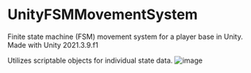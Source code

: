 # UnityFSMMovementSystem

Finite state machine (FSM) movement system for a player base in Unity. Made with Unity 2021.3.9.f1 

Utilizes scriptable objects for individual state data.
![image](https://github.com/EmmyVoita/UnityFSMMovementSystem/assets/82542924/4e1dcf6d-80c6-46da-96dc-4f1011356c6b)


